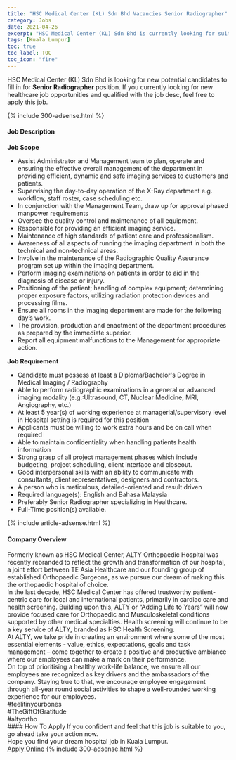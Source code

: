 ```yaml
---
title: "HSC Medical Center (KL) Sdn Bhd Vacancies Senior Radiographer" 
category: Jobs 
date: 2021-04-26 
excerpt: "HSC Medical Center (KL) Sdn Bhd is currently looking for suitable person to fill in the Senior Radiographer which positioned at Kuala Lumpur" 
tags: [Kuala Lumpur] 
toc: true 
toc_label: TOC 
toc_icon: "fire" 
--- 
```


<p>HSC Medical Center (KL) Sdn Bhd is looking for new potential candidates to fill in for <b>Senior Radiographer</b> position. If you currently looking for new healthcare job opportunities and qualified with the job desc, feel free to apply this job.
</p>{% include 300-adsense.html %} 
<div><div><h4>Job Description</h4></div><div><div><span><div><div><strong>Job Scope</strong></div><ul><li>Assist Administrator and Management team to plan, operate and ensuring the effective overall management of the department in providing efficient, dynamic and safe imaging services to customers and patients.</li><li>Supervising the day-to-day operation of the X-Ray department e.g. workflow, staff roster, case scheduling etc.</li><li>In conjunction with the Management Team, draw up for approval phased manpower requirements</li><li>Oversee the quality control and maintenance of all equipment.</li><li>Responsible for providing an efficient imaging service.</li><li>Maintenance of high standards of patient care and professionalism.</li><li>Awareness of all aspects of running the imaging department in both the technical and non-technical areas.</li><li>Involve in the maintenance of the Radiographic Quality Assurance program set up within the imaging department.</li><li>Perform imaging examinations on patients in order to aid in the diagnosis of disease or injury.</li><li>Positioning of the patient; handling of complex equipment; determining proper exposure factors, utilizing radiation protection devices and processing films.</li><li>Ensure all rooms in the imaging department are made for the following day&#8217;s work.</li><li>The provision, production and enactment of the department procedures as prepared by the immediate superior.</li><li>Report all equipment malfunctions to the Management for appropriate action.</li></ul><div><strong>Job Requirement</strong></div><ul><li>Candidate must possess at least a Diploma/Bachelor's Degree in Medical Imaging / Radiography</li><li>Able to perform radiographic examinations in a general or advanced imaging modality (e.g.:Ultrasound, CT, Nuclear Medicine, MRI, Angiography, etc.)</li><li>At least 5 year(s) of working experience at managerial/supervisory level in Hospital setting is required for this position</li><li>Applicants must be willing to work extra hours and be on call when required</li><li>Able to maintain confidentiality when handling patients health information</li><li>Strong grasp of all project management phases which include budgeting, project scheduling, client interface and closeout.</li><li>Good interpersonal skills with an ability to communicate with consultants, client representatives, designers and contractors.</li><li>A person who is meticulous, detailed-oriented and result driven</li><li>Required language(s): English and Bahasa Malaysia</li><li>Preferably Senior Radiographer specializing in Healthcare.</li><li>Full-Time position(s) available.</li></ul></div></span></div></div></div> 
{% include article-adsense.html %} 
<div><div><h4>Company Overview</h4></div><div><div><span><div><div>
<div>
		Formerly known as HSC Medical Center, ALTY Orthopaedic Hospital was recently rebranded to reflect the growth and transformation of our hospital, a joint effort between TE Asia Healthcare and our founding group of established Orthopaedic Surgeons, as we pursue our dream of making this the orthopaedic hospital of choice.</div>
<div>
		In the last decade, HSC Medical Center has offered trustworthy patient-centric care for local and international patients, primarily in cardiac care and health screening. Building upon this, ALTY or &#8220;Adding Life to Years&#8221; will now provide focused care for Orthopaedic and Musculoskeletal conditions supported by other medical specialties. Health screening will continue to be a key service of ALTY, branded as HSC Health Screening.</div>
<div>
		At ALTY, we take pride in creating an environment where some of the most essential elements - value, ethics, expectations, goals and task management &#8211; come together to create a positive and productive ambiance where our employees can make a mark on their performance.</div>
<div>
		On top of prioritising a healthy work-life balance, we ensure all our employees are recognized as key drivers and the ambassadors of the company. Staying true to that, we encourage employee engagement through all-year round social activities to shape a well-rounded working experience for our employees.</div>
</div>
<div>
	#feelitinyourbones</div>
<div>
	#TheGiftOfGratitude</div>
<div>
	#altyortho</div></div></span></div></div></div> 
#### How To Apply 
If you confident and feel that this job is suitable to you, go ahead take your action now. <br/> 
Hope you find your dream hospital job in Kuala Lumpur. <br/> 
<a href="https://www.jobstreet.com.my/en/job/senior-radiographer-4542177?jobId=jobstreet-my-job-4542177" class="btn btn--warning" target="_blank" rel="nofollow noopenner">Apply Online</a> 
{% include 300-adsense.html %} 